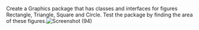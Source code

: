 Create a Graphics package that has classes and interfaces for figures Rectangle, Triangle, Square and Circle. Test the package by finding the area of these figures.![Screenshot (94)](https://user-images.githubusercontent.com/80004492/133682660-d2fb4444-00c2-4685-a19d-1d78439d41db.png)
